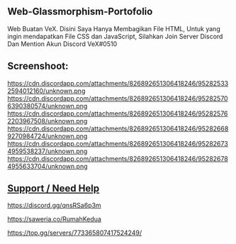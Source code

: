 ## Web-Glassmorphism-Portofolio
Web Buatan VeX. Disini Saya Hanya Membagikan File HTML, Untuk yang ingin mendapatkan File CSS dan JavaScript, 
Silahkan Join Server Discord Dan Mention Akun Discord VeX#0510



## Screenshoot:
https://cdn.discordapp.com/attachments/826892651306418246/952825332594012160/unknown.png
https://cdn.discordapp.com/attachments/826892651306418246/952825706390380574/unknown.png
https://cdn.discordapp.com/attachments/826892651306418246/952825762203967508/unknown.png
https://cdn.discordapp.com/attachments/826892651306418246/952826689270984724/unknown.png
https://cdn.discordapp.com/attachments/826892651306418246/952826734959538237/unknown.png
https://cdn.discordapp.com/attachments/826892651306418246/952826784955633704/unknown.png

## [Support / Need Help](https://discord.gg/qnsRSa6p3m)
https://discord.gg/qnsRSa6p3m

https://saweria.co/RumahKedua

https://top.gg/servers/773365807417524249/